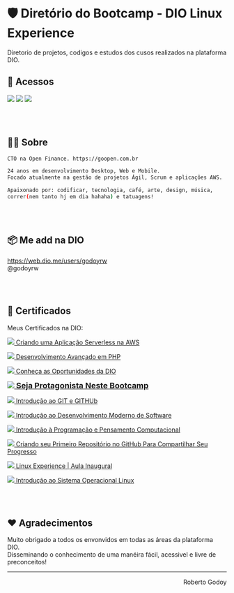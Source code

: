 # 🛡 Diretório do Bootcamp - DIO Linux Experience
<p>Diretorio de projetos, codigos e estudos dos cusos realizados na plataforma DIO.</p>


## 🔗 Acessos
<a href="https://web.dio.me/home" target="_blank"><img src="https://img.shields.io/badge/acesse a dio-dio.me-blueviolet"></a>
<a href="https://www.linkedin.com/in/godoyrw/" target="_blank"><img src="https://img.shields.io/badge/meu linkedin-dio.me-blue"></a>
<a href="https://github.com/godoyrw" target="_blank"><img src="https://img.shields.io/badge/meu github-godoy-red"></a>

<br><br>
## 🧑‍💻 Sobre

```bash
CTO na Open Finance. https://goopen.com.br

24 anos em desenvolvimento Desktop, Web e Mobile.
Focado atualmente na gestão de projetos Ágil, Scrum e aplicações AWS.

Apaixonado por: codificar, tecnologia, café, arte, design, música, 
correr(nem tanto hj em dia hahaha) e tatuagens!
```

<br><br>
## 📦 Me add na DIO

<a href="https://web.dio.me/users/godoyrw" target="_blank">https://web.dio.me/users/godoyrw</a>
<br>
@godoyrw

<br><br>

## 🥇 Certificados

Meus Certificados na DIO:

<p>
    <a href="https://www.dio.me/certificate/B727925C/" title="Criando uma Aplicação Serverless na AWS" target="_blank">
        <img src="https://godahtech.com.br/web-defaults/seals/certificado_24.png"> Criando uma Aplicação Serverless na AWS
    </a>
</p>

<p>
    <a href="https://www.dio.me/certificate/77FC4B64/" title="Desenvolvimento Avançado em PHP" target="_blank">
        <img src="https://godahtech.com.br/web-defaults/seals/certificado_24.png"> Desenvolvimento Avançado em PHP
    </a>
</p>

<p>
    <a href="https://www.dio.me/certificate/DD0BF554/" title="Conheça as Oportunidades da DIO" target="_blank">
        <img src="https://godahtech.com.br/web-defaults/seals/certificado_24.png"> Conheça as Oportunidades da DIO
    </a>
</p>

<p>
    <a href="https://www.dio.me/certificate/45DEDEC9/" title="Seja Protagonista Neste Bootcamp" target="_blank" style="font-size: 18px; font-weight: bold;">
        <img src="https://godahtech.com.br/web-defaults/seals/certificado_24.png"> Seja Protagonista Neste Bootcamp
    </a>
</p>

<p>
    <a href="https://www.dio.me/certificate/856C1CF2/" title="Introdução ao GIT e GITHUb" target="_blank">
        <img src="https://godahtech.com.br/web-defaults/seals/certificado_24.png"> Introdução ao GIT e GITHUb
    </a>
</p>

<p>
    <a href="https://www.dio.me/certificate/198C58EA/" title="Introdução ao Desenvolvimento Moderno de Software" target="_blank">
        <img src="https://godahtech.com.br/web-defaults/seals/certificado_24.png"> Introdução ao Desenvolvimento Moderno de Software
    </a>
</p>

<p>
    <a href="https://www.dio.me/certificate/D037CD7A/" title="Introdução à Programação e Pensamento Computacional" target="_blank">
        <img src="https://godahtech.com.br/web-defaults/seals/certificado_24.png"> Introdução à Programação e Pensamento Computacional
    </a>
</p>

<p>
    <a href="https://www.dio.me/certificate/8ACCAD4E/" title="Criando seu Primeiro Repositório no GitHub Para Compartilhar Seu Progresso" target="_blank">
        <img src="https://godahtech.com.br/web-defaults/seals/certificado_24.png"> Criando seu Primeiro Repositório no GitHub Para Compartilhar Seu Progresso
    </a>
</p>

<p>
    <a href="https://www.dio.me/certificate/8F7F34AF/" title="Linux Experience | Aula Inaugural" target="_blank">
        <img src="https://godahtech.com.br/web-defaults/seals/certificado_24.png"> Linux Experience | Aula Inaugural
    </a>
</p>

<p>
    <a href="https://www.dio.me/certificate/79E435B2/" title="Introdução ao Sistema Operacional Linux" target="_blank">
        <img src="https://godahtech.com.br/web-defaults/seals/certificado_24.png"> Introdução ao Sistema Operacional Linux
    </a>
</p>
<br><br>

## ❤️ Agradecimentos 
Muito obrigado a todos os envonvidos em todas as áreas da plataforma DIO.<br />
Disseminando o conhecimento de uma manéira fácil, acessivel e livre de preconceitos!

<hr/>
<p align='right'>Roberto Godoy</p>

